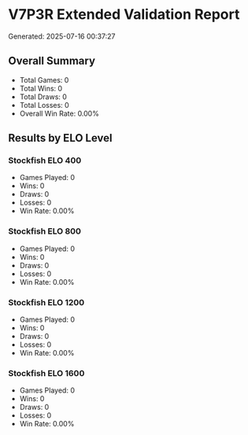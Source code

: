 # V7P3R Extended Validation Report

Generated: 2025-07-16 00:37:27

## Overall Summary

- Total Games: 0
- Total Wins: 0
- Total Draws: 0
- Total Losses: 0
- Overall Win Rate: 0.00%

## Results by ELO Level

### Stockfish ELO 400

- Games Played: 0
- Wins: 0
- Draws: 0
- Losses: 0
- Win Rate: 0.00%

### Stockfish ELO 800

- Games Played: 0
- Wins: 0
- Draws: 0
- Losses: 0
- Win Rate: 0.00%

### Stockfish ELO 1200

- Games Played: 0
- Wins: 0
- Draws: 0
- Losses: 0
- Win Rate: 0.00%

### Stockfish ELO 1600

- Games Played: 0
- Wins: 0
- Draws: 0
- Losses: 0
- Win Rate: 0.00%

